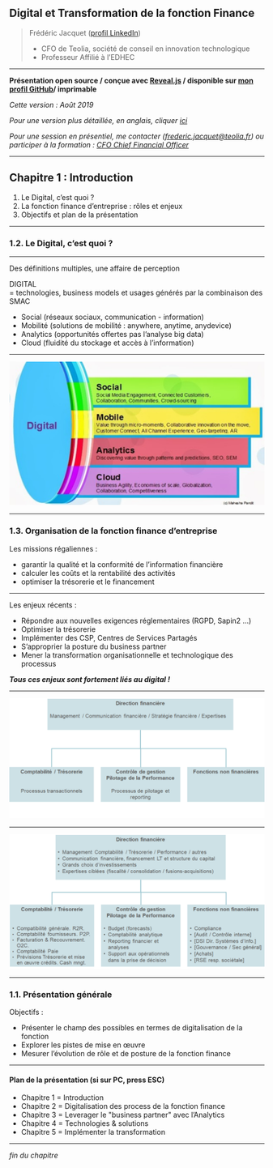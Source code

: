 ## Digital et Transformation de la fonction Finance  

> Frédéric Jacquet ([profil LinkedIn](https://www.linkedin.com/in/fr%C3%A9d%C3%A9ric-jacquet-87a21956/))   
> - CFO de Teolia, société de conseil en innovation technologique     
> - Professeur Affilié à l’EDHEC    

---

**Présentation open source / conçue avec [Reveal.js](https://revealjs.com/#/) / disponible sur [mon profil GitHub](https://github.com/fredericjacquet2)/ imprimable**     

*Cette version : Août 2019*

*Pour une version plus détaillée, en anglais, cliquer [ici](https://fredericjacquet2.github.io/Finance-transfo-course/#/)*   

*Pour une session en présentiel, me contacter (frederic.jacquet@teolia.fr) ou participer à la formation : [CFO Chief Financial Officer](http://www.lesechos-formation.fr/catalogue/formations-metiers/finance-gestion/cfo-chief-financial-officer.html#programme)*

---

## Chapitre 1 : Introduction

1. Le Digital, c’est quoi ?
2. La fonction finance d’entreprise : rôles et enjeux    
3. Objectifs et plan de la présentation 

----

### 1.2. Le Digital, c’est quoi ?

----

Des définitions multiples, une affaire de perception   

DIGITAL    
= technologies, business models et usages générés par la combinaison des SMAC   

  -	Social (réseaux sociaux, communication - information) 
  -	Mobilité (solutions de mobilité : anywhere, anytime, anydevice)
  -	Analytics (opportunités offertes pas l’analyse big data)
  -	Cloud (fluidité du stockage et accès à l’information)  

----

<img src="images/smac.png" style="background:none; border:none; box-shadow:none;"/>

----

### 1.3. Organisation de la fonction finance d’entreprise   

Les missions régaliennes : 
- garantir la qualité et la conformité de l’information financière     
- calculer les coûts et la rentabilité des activités    
- optimiser la trésorerie et le financement   

----

Les enjeux récents :
- Répondre aux nouvelles exigences réglementaires (RGPD, Sapin2 …)    
- Optimiser la trésorerie    
- Implémenter des CSP, Centres de Services Partagés      
- S’approprier la posture du business partner    
- Mener la transformation organisationnelle et technologique des processus    

***Tous ces enjeux sont fortement liés au digital !***   

----

<img src="images/DF1.png" style="background:none; border:none; box-shadow:none;"/>

----

<img src="images/DF2.png" style="background:none; border:none; box-shadow:none;"/>

----

### 1.1. Présentation générale

Objectifs :    
- Présenter le champ des possibles en termes de digitalisation de la fonction     
- Explorer les pistes de mise en œuvre        
- Mesurer l’évolution de rôle et de posture de la fonction finance     

----

#### Plan de la présentation (si sur PC, press ESC)  
- Chapitre 1 = Introduction
- Chapitre 2 = Digitalisation des process de la fonction finance 
- Chapitre 3 = Leverager le "business partner" avec l’Analytics
- Chapitre 4 = Technologies & solutions
- Chapitre 5 = Implémenter la transformation

----

*fin du chapitre*
